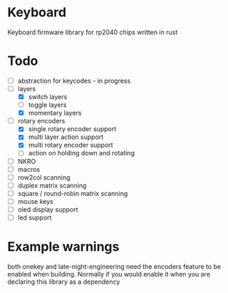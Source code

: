 # Keyboard
Keyboard firmware library for rp2040 chips written in rust 

# Todo
- [ ] abstraction for keycodes - in progress
- [ ] layers
    - [x] switch layers
    - [ ] toggle layers
    - [x] momentary layers
- [ ] rotary encoders
    - [x] single rotary encoder support
    - [x] multi layer action support
    - [x] multi rotary encoder support
    - [ ] action on holding down and rotating
- [ ] NKRO
- [ ] macros
- [ ] row2col scanning
- [ ] duplex matrix scanning
- [ ] square / round-robin matrix scanning
- [ ] mouse keys
- [ ] oled display support
- [ ] led support

# Example warnings
both onekey and late-night-engineering need the encoders feature to be enabled when building.
Normally if you would enable it when you are declaring this library as a dependency
